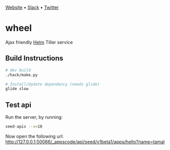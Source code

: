 [Website](https://appscode.com) • [Slack](https://slack.appscode.com) • [Twitter](https://twitter.com/AppsCodeHQ)

# wheel
Ajax friendly [Helm](https://github.com/kubernetes/helm) Tiller service

## Build Instructions
```sh
# dev build
./hack/make.py

# Install/Update dependency (needs glide)
glide slow
```

## Test api
Run the server, by running:
```sh
seed-apis --v=10
```

Now open the following url:
http://127.0.0.1:50066/_appscode/api/seed/v1beta1/apps/hello?name=tamal
